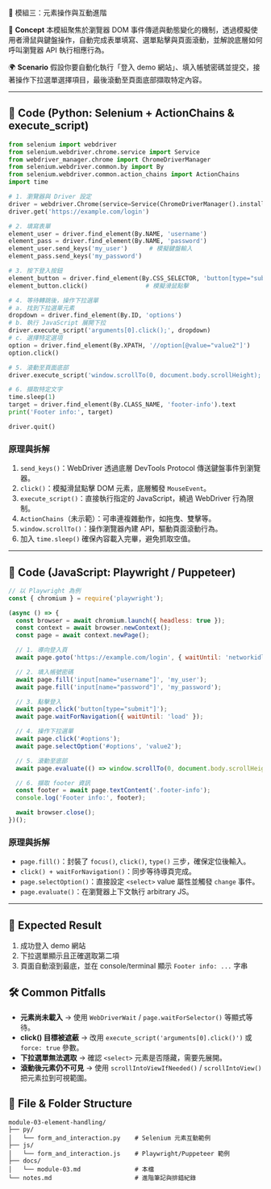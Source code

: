 🔹 模組三：元素操作與互動進階

📘 **Concept**
本模組聚焦於瀏覽器 DOM 事件傳遞與動態變化的機制，透過模擬使用者滑鼠與鍵盤操作，自動完成表單填寫、選單點擊與頁面滾動，並解說底層如何呼叫瀏覽器 API 執行相應行為。

🌍 **Scenario**
假設你要自動化執行「登入 demo 網站」、填入帳號密碼並提交，接著操作下拉選單選擇項目，最後滾動至頁面底部擷取特定內容。

---

## 🧪 Code (Python: Selenium + ActionChains & execute\_script)

```python
from selenium import webdriver
from selenium.webdriver.chrome.service import Service
from webdriver_manager.chrome import ChromeDriverManager
from selenium.webdriver.common.by import By
from selenium.webdriver.common.action_chains import ActionChains
import time

# 1. 瀏覽器與 Driver 設定
driver = webdriver.Chrome(service=Service(ChromeDriverManager().install()), options=webdriver.ChromeOptions().add_argument('--headless'))
driver.get('https://example.com/login')

# 2. 填寫表單
element_user = driver.find_element(By.NAME, 'username')
element_pass = driver.find_element(By.NAME, 'password')
element_user.send_keys('my_user')      # 模擬鍵盤輸入
element_pass.send_keys('my_password')

# 3. 按下登入按鈕
element_button = driver.find_element(By.CSS_SELECTOR, 'button[type="submit"]')
element_button.click()                # 模擬滑鼠點擊

# 4. 等待轉跳後，操作下拉選單
# a. 找到下拉選單元素
dropdown = driver.find_element(By.ID, 'options')
# b. 執行 JavaScript 展開下拉
driver.execute_script('arguments[0].click();', dropdown)
# c. 選擇特定選項
option = driver.find_element(By.XPATH, '//option[@value="value2"]')
option.click()

# 5. 滾動至頁面底部
driver.execute_script('window.scrollTo(0, document.body.scrollHeight);')

# 6. 擷取特定文字
time.sleep(1)
target = driver.find_element(By.CLASS_NAME, 'footer-info').text
print('Footer info:', target)

driver.quit()
```

### 原理與拆解

1. `send_keys()`：WebDriver 透過底層 DevTools Protocol 傳送鍵盤事件到瀏覽器。
2. `click()`：模擬滑鼠點擊 DOM 元素，底層觸發 `MouseEvent`。
3. `execute_script()`：直接執行指定的 JavaScript，繞過 WebDriver 行為限制。
4. `ActionChains`（未示範）：可串連複雜動作，如拖曳、雙擊等。
5. `window.scrollTo()`：操作瀏覽器內建 API，驅動頁面滾動行為。
6. 加入 `time.sleep()` 確保內容載入完畢，避免抓取空值。

---

## 🧪 Code (JavaScript: Playwright / Puppeteer)

```javascript
// 以 Playwright 為例
const { chromium } = require('playwright');

(async () => {
  const browser = await chromium.launch({ headless: true });
  const context = await browser.newContext();
  const page = await context.newPage();

  // 1. 導向登入頁
  await page.goto('https://example.com/login', { waitUntil: 'networkidle' });

  // 2. 填入帳號密碼
  await page.fill('input[name="username"]', 'my_user');
  await page.fill('input[name="password"]', 'my_password');

  // 3. 點擊登入
  await page.click('button[type="submit"]');
  await page.waitForNavigation({ waitUntil: 'load' });

  // 4. 操作下拉選單
  await page.click('#options');
  await page.selectOption('#options', 'value2');

  // 5. 滾動至底部
  await page.evaluate(() => window.scrollTo(0, document.body.scrollHeight));

  // 6. 擷取 footer 資訊
  const footer = await page.textContent('.footer-info');
  console.log('Footer info:', footer);

  await browser.close();
})();
```

### 原理與拆解

* `page.fill()`：封裝了 `focus()`, `click()`, `type()` 三步，確保定位後輸入。
* `click() + waitForNavigation()`：同步等待導頁完成。
* `page.selectOption()`：直接設定 `<select>` value 屬性並觸發 `change` 事件。
* `page.evaluate()`：在瀏覽器上下文執行 arbitrary JS。

---

## 🎯 Expected Result

1. 成功登入 demo 網站
2. 下拉選單顯示且正確選取第二項
3. 頁面自動滾到最底，並在 console/terminal 顯示 `Footer info: ...` 字串

## 🛠 Common Pitfalls

* **元素尚未載入** → 使用 `WebDriverWait` / `page.waitForSelector()` 等顯式等待。
* **click() 目標被遮蔽** → 改用 `execute_script('arguments[0].click()')` 或 `force: true` 參數。
* **下拉選單無法選取** → 確認 `<select>` 元素是否隱藏，需要先展開。
* **滾動後元素仍不可見** → 使用 `scrollIntoViewIfNeeded()` / `scrollIntoView()` 把元素拉到可視範圍。

## 📂 File & Folder Structure

```
module-03-element-handling/
├── py/
│   └── form_and_interaction.py    # Selenium 元素互動範例
├── js/
│   └── form_and_interaction.js    # Playwright/Puppeteer 範例
├── docs/
│   └── module-03.md               # 本檔
└── notes.md                       # 進階筆記與排錯紀錄
```
